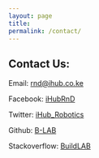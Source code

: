 ```yaml
---
layout: page
title:
permalink: /contact/
---
```


<style type="text/css">
<!--
.tab { margin-left: 20px; }
-->
</style>

<h2> Contact Us: </h2>

<p>
	Email: <a href="mailto:rnd@ihub.co.ke?Subject=Hi%20There!" target="_top">rnd@ihub.co.ke</a>
</p>
<p>
	Facebook: <a href="https://www.facebook.com/iHubRnD" target="_blank">iHubRnD</a>
</p>
<p>
	Twitter: <a href="https://twitter.com/ihub_robotics" target="_blank">iHub_Robotics</a>
<p>
	Github: <a href="https://github.com/B-LAB" target="_blank">B-LAB</a>
</p>
<p>
	Stackoverflow: <a href="http://stackoverflow.com/users/4122003/buildlab">BuildLAB</a>
</p>